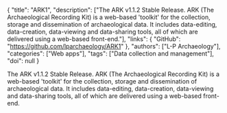 {
  "title": "ARK1",
  "description": ["The ARK v1.1.2 Stable Release. ARK (The Archaeological Recording Kit) is a web-based 'toolkit' for the collection, storage and dissemination of archaeological data. It includes data-editing, data-creation, data-viewing and data-sharing tools, all of which are delivered using a web-based front-end."],
  "links": {
    "GitHub": "https://github.com/lparchaeology/ARK1"
  },
  "authors": ["L-P Archaeology"],
  "categories": ["Web apps"],
  "tags": ["Data collection and management"],
  "doi": null
}

<!-- Generated by csv2md.R – do not edit by hand -->

The ARK v1.1.2 Stable Release. ARK (The Archaeological Recording Kit) is a web-based 'toolkit' for the collection, storage and dissemination of archaeological data. It includes data-editing, data-creation, data-viewing and data-sharing tools, all of which are delivered using a web-based front-end.